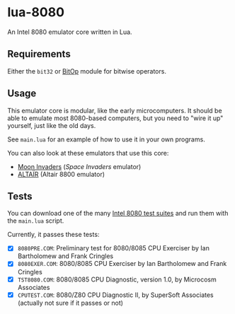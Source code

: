 lua-8080
========

An Intel 8080 emulator core written in Lua.

Requirements
------------

Either the `bit32` or [BitOp](http://bitop.luajit.org) module for bitwise operators.

Usage
-----

This emulator core is modular, like the early microcomputers. It should be able to emulate most 8080-based computers, but you need to "wire it up" yourself, just like the old days.

See `main.lua` for an example of how to use it in your own programs.

You can also look at these emulators that use this core:

* [Moon Invaders](https://github.com/tobiasvl/moon-invaders) (_Space Invaders_ emulator)
* [ALTAÏR](https://github.com/tobiasvl/altair) (Altair 8800 emulator)

Tests
-----

You can download one of the many [Intel 8080 test suites](https://github.com/superzazu/8080/tree/master/cpu_tests) and run them with the `main.lua` script.

Currently, it passes these tests:

- [x] `8080PRE.COM`: Preliminary test for 8080/8085 CPU Exerciser by Ian Bartholomew and Frank Cringles
- [x] `8080EXER.COM`: 8080/8085 CPU Exerciser by Ian Bartholomew and Frank Cringles
- [x] `TST8080.COM`: 8080/8085 CPU Diagnostic, version 1.0, by Microcosm Associates
- [x] `CPUTEST.COM`: 8080/Z80 CPU Diagnostic II, by SuperSoft Associates (actually not sure if it passes or not)
